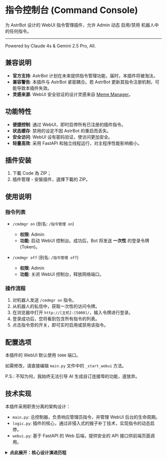 # 指令控制台 (Command Console)

为 AstrBot 设计的 WebUI 指令管理插件，允许 Admin 动态 启用/禁用 机器人中的任何指令。

---

Powered by Claude 4s & Gemini 2.5 Pro, All.

## 兼容说明

- **官方支持**: AstrBot 计划在未来提供指令管理功能，届时，本插件将被淘汰。
- **兼容警告**: 本插件与 AstrBot 紧密耦合。若 AstrBot 更新其指令注册机制，可能导致本插件失效。
- **灵感来源**: WebUI 安全验证的设计灵感来自 [Meme Manager](https://github.com/anka-afk/astrbot_plugin_meme_manager)。

## 功能特性

- **便捷控制**: 通过 WebUI，即时启停所有已注册的插件指令。
- **状态缓存**: 禁用的设定不因 AstrBot 的重启而丢失。
- **安全访问**: WebUI 设有密码验证，使访问更加安全。
- **轻量高效**: 采用 FastAPI 和独立线程运行，对主程序性能影响极小。

## 插件安装

1.  下載 Code 為 ZIP；
2.  插件管理 - 安裝插件，選擇下載的 ZIP。

## 使用说明

### 指令列表

- `/cmdmgr on` (别名: `/指令管理 on`)
  - **权限**: Admin
  - **功能**: 启动 WebUI 控制台。成功后，Bot 将发送 **一次性** 的登录令牌 (Token)。

- `/cmdmgr off` (别名: `/指令管理 off`)
  - **权限**: Admin
  - **功能**: 关闭 WebUI 控制台，释放网络端口。

### 操作流程

1.  对机器人发送 `/cmdmgr on` 指令。
2.  从机器人的私信中，获取一次性的访问令牌。
3.  在浏览器中打开 `http://[主机]:[5000]/`，输入令牌进行登录。
4.  登录成功后，您将看到包含所有指令的列表。
5.  点击指令旁的开关，即可实时启用或禁用该指令。

## 配置选项

本插件的 WebUI 默认使用 `5000` 端口。

如需修改，请直接编辑 `main.py` 文件中的 `_start_webui` 方法。

P.S.: 不知为何，我始终无法引导 AI 生成自订连接埠的功能，遂放弃。

## 技术实现

本插件采用职责分离的架构设计：

- `main.py`: 总控制器，负责响应管理员指令，并管理 WebUI 后台的生命周期。
- `logic.py`: 插件的核心，通过非侵入式的猴子补丁技术，实现指令的动态启停。
- `webui.py`: 基于 FastAPI 的 Web 后端，提供安全的 API 接口供前端页面调用。

<details>
<summary><strong>点此展开：核心设计演进历程</strong></summary>

P.S.: 这些知识有助于 AI 快速进入下一次开发，以减少个人 DEBUG 的次数。

尽管个人并不深谙技术细节，但这一定有用。

### 背景：从侵入式修改到非侵入式补丁

本插件的核心功能（禁用/启用指令）经过了一次重要的技术重构，从一个有状态、具侵入性的设计，演进为一个无状态、非侵入式且生命周期安全的设计。这确保了插件在被卸载后，不会对 AstrBot 的核心状态造成任何永久性的污染。

#### 1. 旧有设计（已废弃）

最初的实现方式是直接修改 AstrBot 的全局指令注册表 `star_handlers_registry`：
- **禁用**: 从 `star_handlers_registry._handlers` 列表中移除指定的指令处理器，并将其备份到一个本地缓存。
- **启用**: 从本地缓存中取回指令处理器，并将其重新添加回 `star_handlers_registry._handlers` 列表。

**缺陷**: 这种方法存在一个致命的生命周期问题。如果插件在禁用某些指令后被停用或卸载，由于清理逻辑未能正确执行，那些被移除的指令将**永久失效**，除非重启整个 AstrBot 服务。这是一种对核心状态的直接且危险的修改。

#### 2. 当前设计：非侵入式猴子补丁

为了解决上述问题，我们借鉴了 `gemini_patcher` 插件的成功经验，采用了**猴子补丁 (Monkey Patching)** 技术，在不修改任何核心数据结构的前提下，动态地改变系统行为。

**核心思路**: 我们不再修改 `star_handlers_registry` 的内容，而是去“拦截”AstrBot 获取指令列表的行为。我们选择的拦截点是 `astrbot.core.star.star_handler.StarHandlerRegistry` 类中的 `get_handlers_by_event_type` 方法，这是 AstrBot 指令分发流程的关键。

**补丁逻辑 (`logic.py`)**

1.  **状态管理**: 维护一个全局 `set` (`disabled_handlers_set`)，仅用于存储被禁用指令的唯一名称 (`handler_full_name`)。

2.  **补丁函数 `_patched_get_handlers_on_class`**:
    a. 调用原始的 `get_handlers_by_event_type` 方法，获取一份**完整的、未经修改的**指令列表。
    b. 根据 `disabled_handlers_set` 过滤掉所有被禁用的指令。
    c. 返回一个临时的、过滤后的新列表给调用方。

3.  **生命周期管理**:
    - **应用补丁 (`apply_patch`)**: 在插件初始化时，将 `StarHandlerRegistry.get_handlers_by_event_type` 替换为我们的补丁函数，并备份原始方法。
    - **移除补丁 (`remove_patch`)**: 在插件终止时，将备份的原始方法恢复到 `StarHandlerRegistry` 类上，使系统完美恢复到原始状态。

#### 3. 技术挑战：实例补丁 vs. 类补丁

- **失败的尝试**: 最初尝试在 `star_handlers_registry` 这个**实例 (instance)** 上应用补丁，导致 `TypeError` (丢失 `self` 参数)，因为 AstrBot 内部的调用方式绕过了标准的实例方法绑定机制。

- **最终方案**: 采用更稳健的**类级别补丁**。直接修改 `StarHandlerRegistry` 这个**类 (class)** 的方法定义，确保**所有**该类的实例在调用此方法时，都能正确地接收到 `self` 参数，从而根本上解决了问题。

```python
# logic.py - 最终的补丁应用逻辑
def apply_patch():
    global _original_get_handlers_on_class
    if _original_get_handlers_on_class is None:
        # 从类本身备份原始函数
        _original_get_handlers_on_class = StarHandlerRegistry.get_handlers_by_event_type
        # 在类本身上替换为我们的补丁函数
        StarHandlerRegistry.get_handlers_by_event_type = _patched_get_handlers_on_class
```

### 结论

目前的实现是健壮、安全且可维护的。它完美地实现了动态指令管理的功能，同时遵循了非侵入式设计的最佳实践，确保了插件的独立性和系统的整体稳定性。

</details>
